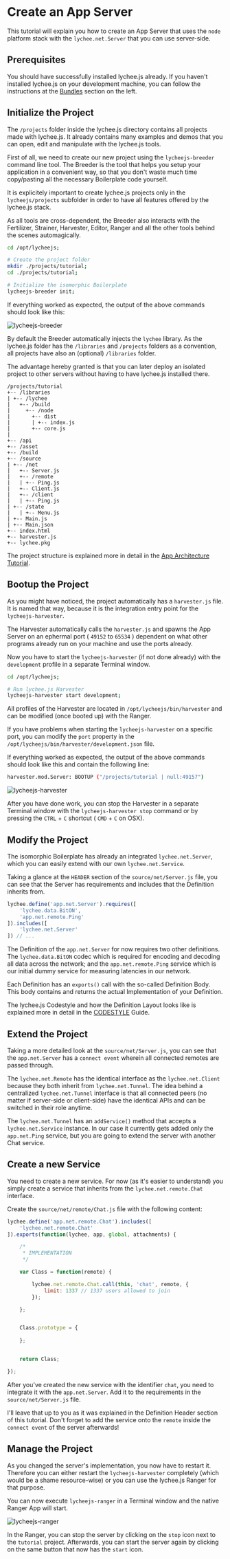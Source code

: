
# Create an App Server

This tutorial will explain you how to create an App Server
that uses the `node` platform stack with the
`lychee.net.Server` that you can use server-side.


## Prerequisites

You should have successfully installed lychee.js already.
If you haven't installed lychee.js on your development machine,
you can follow the instructions at the [Bundles](#!bundles)
section on the left.


## Initialize the Project

The `/projects` folder inside the lychee.js directory contains
all projects made with lychee.js. It already contains many
examples and demos that you can open, edit and manipulate
with the lychee.js tools.

First of all, we need to create our new project using the
`lycheejs-breeder` command line tool. The Breeder is the
tool that helps you setup your application in a convenient
way, so that you don't waste much time copy/pasting all the
necessary Boilerplate code yourself.

It is explicitely important to create lychee.js projects
only in the `lycheejs/projects` subfolder in order to have
all features offered by the lychee.js stack.

As all tools are cross-dependent, the Breeder also interacts
with the Fertilizer, Strainer, Harvester, Editor, Ranger
and all the other tools behind the scenes automagically.

```bash
cd /opt/lycheejs;

# Create the project folder
mkdir ./projects/tutorial;
cd ./projects/tutorial;

# Initialize the isomorphic Boilerplate
lycheejs-breeder init;
```

If everything worked as expected, the output of the above commands
should look like this:

![lycheejs-breeder](./asset/app-server-breeder.png)


By default the Breeder automatically injects the `lychee`
library. As the lychee.js folder has the `/libraries` and
`/projects` folders as a convention, all projects have also
an (optional) `/libraries` folder.

The advantage hereby granted is that you can later deploy an
isolated project to other servers without having to have
lychee.js installed there.

```
/projects/tutorial
+-- /libraries
| +-- /lychee
|   +-- /build
|     +-- /node
|       +-- dist
|       | +-- index.js
|       +-- core.js
|
+-- /api
+-- /asset
+-- /build
+-- /source
| +-- /net
|   +-- Server.js
|   +-- /remote
|   | +-- Ping.js
|   +-- Client.js
|   +-- /client
|   | +-- Ping.js
| +-- /state
|   | +-- Menu.js
| +-- Main.js
| +-- Main.json
+-- index.html
+-- harvester.js
+-- lychee.pkg
```

The project structure is explained more in detail in the
[App Architecture Tutorial](#!tutorial/app-architecture).


## Bootup the Project

As you might have noticed, the project automatically has
a `harvester.js` file. It is named that way, because it
is the integration entry point for the `lycheejs-harvester`.

The Harvester automatically calls the `harvester.js` and
spawns the App Server on an ephermal port ( `49152` to `65534` )
dependent on what other programs already run on your machine
and use the ports already.

Now you have to start the `lycheejs-harvester` (if not done
already) with the `development` profile in a separate
Terminal window.

```bash
cd /opt/lycheejs;

# Run lychee.js Harvester
lycheejs-harvester start development;
```

All profiles of the Harvester are located in `/opt/lycheejs/bin/harvester`
and can be modified (once booted up) with the Ranger.

If you have problems when starting the `lycheejs-harvester` on a
specific port, you can modify the `port` property in the
`/opt/lycheejs/bin/harvester/development.json` file.

If everything worked as expected, the output of the above commands
should look like this and contain the following line:

```bash
harvester.mod.Server: BOOTUP ("/projects/tutorial | null:49157")
```

![lycheejs-harvester](./asset/app-server-harvester.png)

After you have done work, you can stop the Harvester in a separate
Terminal window with the `lycheejs-harvester stop` command or by
pressing the `CTRL` + `C` shortcut ( `CMD` + `C` on OSX).


## Modify the Project

The isomorphic Boilerplate has already an integrated `lychee.net.Server`,
which you can easily extend with our own `lychee.net.Service`.

Taking a glance at the `HEADER` section of the `source/net/Server.js`
file, you can see that the Server has requirements and includes that
the Definition inherits from.

```javascript
lychee.define('app.net.Server').requires([
	'lychee.data.BitON',
	'app.net.remote.Ping'
]).includes([
	'lychee.net.Server'
]) // ...
```

The Definition of the `app.net.Server` for now requires two other
definitions. The `lychee.data.BitON` codec which is required for
encoding and decoding all data across the network; and the
`app.net.remote.Ping` service which is our initial dummy service
for measuring latencies in our network.

Each Definition has an `exports()` call with the so-called Definition
Body. This body contains and returns the actual Implementation of
your Definition.

The lychee.js Codestyle and how the Definition Layout looks like is
explained more in detail in the [CODESTYLE](https://github.com/Artificial-Engineering/lychee.js/blob/master/guides/CODESTYLE.md#definition-layout)
Guide.


## Extend the Project

Taking a more detailed look at the `source/net/Server.js`, you can see
that the `app.net.Server` has a `connect event` wherein all connected
remotes are passed through.

The `lychee.net.Remote` has the identical interface as the
`lychee.net.Client` because they both inherit from `lychee.net.Tunnel`.
The idea behind a centralized `lychee.net.Tunnel` interface is that
all connected peers (no matter if server-side or client-side) have
the identical APIs and can be switched in their role anytime.

The `lychee.net.Tunnel` has an `addService()` method that accepts a
`lychee.net.Service` instance. In our case it currently gets added
only the `app.net.Ping` service, but you are going to extend the
server with another Chat service.


## Create a new Service

You need to create a new service. For now (as it's easier to understand)
you simply create a service that inherits from the `lychee.net.remote.Chat`
interface.

Create the `source/net/remote/Chat.js` file with the following content:

```javascript
lychee.define('app.net.remote.Chat').includes([
	'lychee.net.remote.Chat'
]).exports(function(lychee, app, global, attachments) {

	/*
	 * IMPLEMENTATION
	 */

	var Class = function(remote) {

		lychee.net.remote.Chat.call(this, 'chat', remote, {
			limit: 1337 // 1337 users allowed to join
		});

	};


	Class.prototype = {
		
	};


	return Class;

});
```

After you've created the new service with the identifier `chat`, you need
to integrate it with the `app.net.Server`. Add it to the requirements in
the `source/net/Server.js` file.

I'll leave that up to you as it was explained in the Definition Header
section of this tutorial. Don't forget to add the service onto the `remote`
inside the `connect event` of the server afterwards!


## Manage the Project

As you changed the server's implementation, you now have to restart it.
Therefore you can either restart the `lycheejs-harvester` completely
(which would be a shame resource-wise) or you can use the lychee.js Ranger
for that purpose.

You can now execute `lycheejs-ranger` in a Terminal window and the native
Ranger App will start.

![lycheejs-ranger](./asset/app-server-ranger.png)

In the Ranger, you can stop the server by clicking on the `stop` icon
next to the `tutorial` project. Afterwards, you can start the server
again by clicking on the same button that now has the `start` icon.

